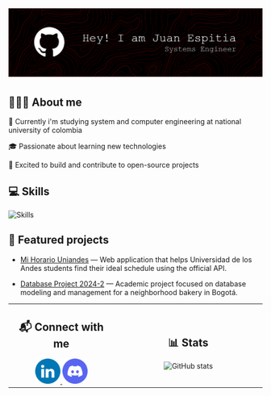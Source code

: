 <div align="center">
    <img alt="banner" style="margin-bottom:5px;" src="assets/banner.png"/>
</div>

## 👩🏻‍💻 About me

🦉 Currently i'm studying system and computer engineering at national university of colombia

🎓 Passionate about learning new technologies  

🚀 Excited to build and contribute to open-source projects  

## 💻 Skills</h2>
<img src="https://skillicons.dev/icons?i=python,java,cpp,html,css,js,ts,postgres,react,next,tailwind" alt="Skills"> <br> 

## 📁 Featured projects

- [Mi Horario Uniandes](https://github.com/Open-Source-Uniandes/Mi-Horario-Uniandes) — Web application that helps Universidad de los Andes students find their ideal schedule using the official API.

- [Database Project 2024-2](https://github.com/jmpizza/proyecto-bases-datos-2024-2) — Academic project focused on database modeling and management for a neighborhood bakery in Bogotá.



<div align="center">

<table>
  <tr>
    <td align="center" valing='top' width="300px">
      <h2>📬 Connect with me</h2>
      <a href="https://linkedin.com/in/jmpizza" target="_blank">
        <img src="assets/linkedin.png" alt="LinkedIn" height="50" width="50"/>
      </a>
      <a href="https://discordapp.com/users/560981275364818944" target="_blank">
        <img src="assets/discord.png" alt="Discord" height="50" width="50"/>
      </a>
    </td>
    <td align="center" width="500px">
      <h2>📊 Stats</h2>
      <img src="https://github-readme-stats.vercel.app/api?username=jmpizza&show_icons=true&theme=tokyonight" alt="GitHub stats"/>
    </td>
  </tr>
</table>

</div>
